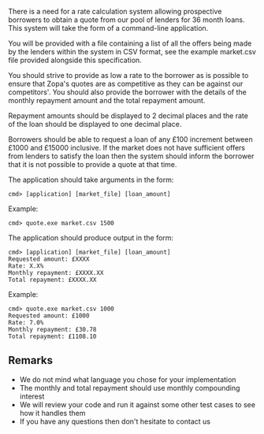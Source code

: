 ﻿There is a need for a rate calculation system allowing prospective borrowers to
obtain a quote from our pool of lenders for 36 month loans. This system will 
take the form of a command-line application.

You will be provided with a file containing a list of all the offers being made
by the lenders within the system in CSV format, see the example market.csv file
provided alongside this specification.

You should strive to provide as low a rate to the borrower as is possible to
ensure that Zopa's quotes are as competitive as they can be against our
competitors'. You should also provide the borrower with the details of the
monthly repayment amount and the total repayment amount.

Repayment amounts should be displayed to 2 decimal places and the rate of the 
loan should be displayed to one decimal place.

Borrowers should be able to request a loan of any £100 increment between £1000
and £15000 inclusive. If the market does not have sufficient offers from
lenders to satisfy the loan then the system should inform the borrower that it
is not possible to provide a quote at that time.

The application should take arguments in the form:

    cmd> [application] [market_file] [loan_amount]

Example:

    cmd> quote.exe market.csv 1500

The application should produce output in the form:

    cmd> [application] [market_file] [loan_amount]
    Requested amount: £XXXX
    Rate: X.X%
    Monthly repayment: £XXXX.XX
    Total repayment: £XXXX.XX

Example:

	cmd> quote.exe market.csv 1000
	Requested amount: £1000
	Rate: 7.0%
	Monthly repayment: £30.78
	Total repayment: £1108.10

## Remarks
 
 * We do not mind what language you chose for your implementation
 * The monthly and total repayment should use monthly compounding interest
 * We will review your code and run it against some other test cases to see how
   it handles them
 * If you have any questions then don't hesitate to contact us
